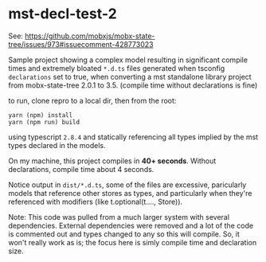 # mst-decl-test-2

See: https://github.com/mobxjs/mobx-state-tree/issues/973#issuecomment-428773023


Sample project showing a complex model resulting in significant compile times and extremely bloated `*.d.ts` files generated when tsconfig `declarations` set to true, when converting a mst standalone  library project from mobx-state-tree 2.0.1 to 3.5. (compile time without declarations is fine)



to run, clone repro to a local dir, then from the root:
```
yarn (npm) install
yarn (npm run) build
```

using typescript `2.8.4` and statically referencing all types implied by the mst types declared in the models.

On my machine, this project compiles in **40+ seconds**.  Without declarations, compile time about 4 seconds.

Notice output in `dist/*.d.ts`, some of the files are excessive, paricularly models that reference other stores as types, and particularly when they're referenced with modifiers (like t.optional(t...., Store)).

Note: This code was pulled from a much larger system with several dependencies.  External dependencies were removed and a lot of the code is commented out and types changed to any so this will compile.  So, it won't really work as is; the focus here is simly compile time and declaration size.
